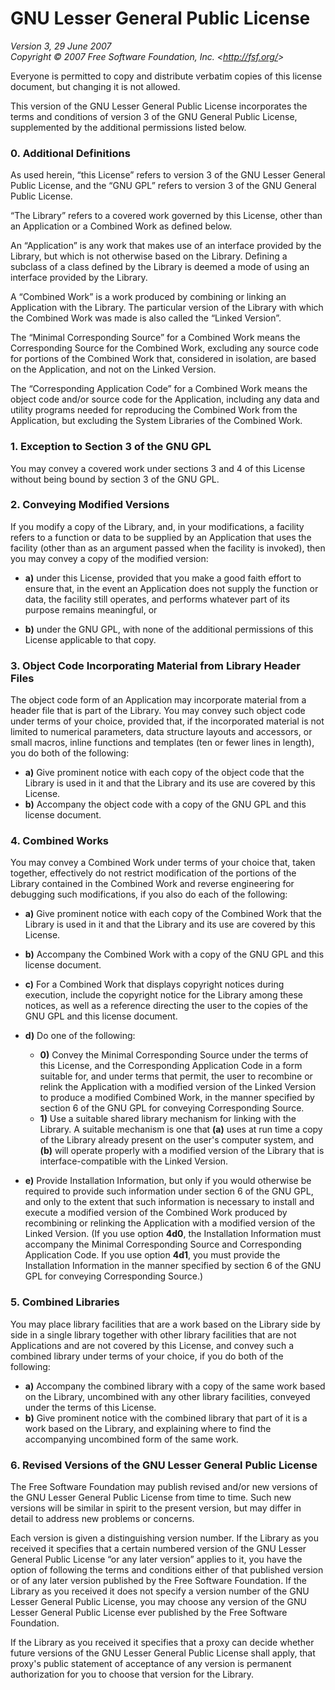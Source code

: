 # GNU Lesser General Public License

_Version 3, 29 June 2007_\
_Copyright © 2007 Free Software Foundation, Inc. &lt;<http://fsf.org/>&gt;_

Everyone is permitted to copy and distribute verbatim copies of this license
document, but changing it is not allowed.

This version of the GNU Lesser General Public License incorporates the terms and
conditions of version 3 of the GNU General Public License, supplemented by the
additional permissions listed below.

### 0. Additional Definitions

As used herein, “this License” refers to version 3 of the GNU Lesser General
Public License, and the “GNU GPL” refers to version 3 of the GNU General Public
License.

“The Library” refers to a covered work governed by this License, other than an
Application or a Combined Work as defined below.

An “Application” is any work that makes use of an interface provided by the
Library, but which is not otherwise based on the Library. Defining a subclass of
a class defined by the Library is deemed a mode of using an interface provided
by the Library.

A “Combined Work” is a work produced by combining or linking an Application with
the Library. The particular version of the Library with which the Combined Work
was made is also called the “Linked Version”.

The “Minimal Corresponding Source” for a Combined Work means the Corresponding
Source for the Combined Work, excluding any source code for portions of the
Combined Work that, considered in isolation, are based on the Application, and
not on the Linked Version.

The “Corresponding Application Code” for a Combined Work means the object code
and/or source code for the Application, including any data and utility programs
needed for reproducing the Combined Work from the Application, but excluding the
System Libraries of the Combined Work.

### 1. Exception to Section 3 of the GNU GPL

You may convey a covered work under sections 3 and 4 of this License without
being bound by section 3 of the GNU GPL.

### 2. Conveying Modified Versions

If you modify a copy of the Library, and, in your modifications, a facility
refers to a function or data to be supplied by an Application that uses the
facility (other than as an argument passed when the facility is invoked), then
you may convey a copy of the modified version:

- **a)** under this License, provided that you make a good faith effort to
  ensure that, in the event an Application does not supply the function or data,
  the facility still operates, and performs whatever part of its purpose remains
  meaningful, or

- **b)** under the GNU GPL, with none of the additional permissions of this
  License applicable to that copy.

### 3. Object Code Incorporating Material from Library Header Files

The object code form of an Application may incorporate material from a header
file that is part of the Library. You may convey such object code under terms of
your choice, provided that, if the incorporated material is not limited to
numerical parameters, data structure layouts and accessors, or small macros,
inline functions and templates (ten or fewer lines in length), you do both of
the following:

- **a)** Give prominent notice with each copy of the object code that the
  Library is used in it and that the Library and its use are covered by this
  License.
- **b)** Accompany the object code with a copy of the GNU GPL and this license
  document.

### 4. Combined Works

You may convey a Combined Work under terms of your choice that, taken together,
effectively do not restrict modification of the portions of the Library
contained in the Combined Work and reverse engineering for debugging such
modifications, if you also do each of the following:

- **a)** Give prominent notice with each copy of the Combined Work that the
  Library is used in it and that the Library and its use are covered by this
  License.

- **b)** Accompany the Combined Work with a copy of the GNU GPL and this license
  document.

- **c)** For a Combined Work that displays copyright notices during execution,
  include the copyright notice for the Library among these notices, as well as a
  reference directing the user to the copies of the GNU GPL and this license
  document.

- **d)** Do one of the following:
  - **0)** Convey the Minimal Corresponding Source under the terms of this
    License, and the Corresponding Application Code in a form suitable for, and
    under terms that permit, the user to recombine or relink the Application
    with a modified version of the Linked Version to produce a modified Combined
    Work, in the manner specified by section 6 of the GNU GPL for conveying
    Corresponding Source.
  - **1)** Use a suitable shared library mechanism for linking with the Library.
    A suitable mechanism is one that **(a)** uses at run time a copy of the
    Library already present on the user's computer system, and **(b)** will
    operate properly with a modified version of the Library that is
    interface-compatible with the Linked Version.

- **e)** Provide Installation Information, but only if you would otherwise be
  required to provide such information under section 6 of the GNU GPL, and only
  to the extent that such information is necessary to install and execute a
  modified version of the Combined Work produced by recombining or relinking the
  Application with a modified version of the Linked Version. (If you use option
  **4d0**, the Installation Information must accompany the Minimal Corresponding
  Source and Corresponding Application Code. If you use option **4d1**, you must
  provide the Installation Information in the manner specified by section 6 of
  the GNU GPL for conveying Corresponding Source.)

### 5. Combined Libraries

You may place library facilities that are a work based on the Library side by
side in a single library together with other library facilities that are not
Applications and are not covered by this License, and convey such a combined
library under terms of your choice, if you do both of the following:

- **a)** Accompany the combined library with a copy of the same work based on
  the Library, uncombined with any other library facilities, conveyed under the
  terms of this License.
- **b)** Give prominent notice with the combined library that part of it is a
  work based on the Library, and explaining where to find the accompanying
  uncombined form of the same work.

### 6. Revised Versions of the GNU Lesser General Public License

The Free Software Foundation may publish revised and/or new versions of the GNU
Lesser General Public License from time to time. Such new versions will be
similar in spirit to the present version, but may differ in detail to address
new problems or concerns.

Each version is given a distinguishing version number. If the Library as you
received it specifies that a certain numbered version of the GNU Lesser General
Public License “or any later version” applies to it, you have the option of
following the terms and conditions either of that published version or of any
later version published by the Free Software Foundation. If the Library as you
received it does not specify a version number of the GNU Lesser General Public
License, you may choose any version of the GNU Lesser General Public License
ever published by the Free Software Foundation.

If the Library as you received it specifies that a proxy can decide whether
future versions of the GNU Lesser General Public License shall apply, that
proxy's public statement of acceptance of any version is permanent authorization
for you to choose that version for the Library.
